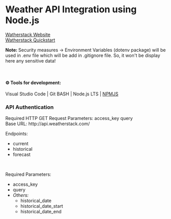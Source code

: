 <h1> Weather API Integration using Node.js </h1>

<a href="https://weatherstack.com/"> Watherstack Website </a> 
<br>
<a href="https://weatherstack.com/quickstart"> Watherstack Quickstart </a>


<b> Note: </b> Security measures -> Environment Variables (dotenv package) will be used in .env file which will be add in .gitignore file.
So, it won't be display here any sensitive data!

<br>
<h4> ⚙ Tools for development: </h4>
Visual Studio Code | 
Git BASH |
Node.js LTS |
<a href='https://www.npmjs.com/'> NPMJS </a>
<br>
<h3> API Authentication </h3>
Required HTTP GET Request Parameters: access_key query 
<br>
Base URL: http://api.weatherstack.com/

<br>

Endpoints: 
<ul>
  <li> current </li>
  <li> historical </li>
  <li> forecast </li>
</ul>

<br>

Required Parameters: 
<ul>
  <li> access_key </li>
  <li> query </li>
  <li> 
    <i> Others: </i>
    <ul>
      <li> historical_date </li>
      <li> historical_date_start </li>
      <li> historical_date_end </li>
    </ul>
  </li>
</ul>
